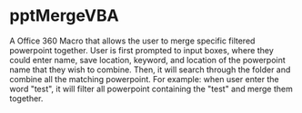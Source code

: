 # pptMergeVBA

<p> A Office 360 Macro that allows the user to merge specific filtered powerpoint together. 
  User is first prompted to input boxes, where they could enter name, save location, keyword, and location of the powerpoint name that they wish to combine. 
  Then, it will search through the folder and combine all the matching powerpoint.
  For example: when user enter the word "test", it will filter all powerpoint containing the "test" and merge them together.
</p>
